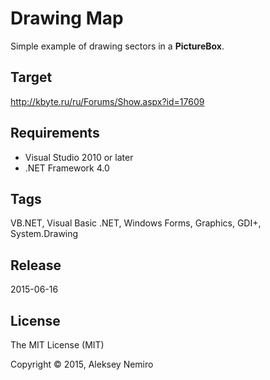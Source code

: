﻿# Drawing Map

Simple example of drawing sectors in a **PictureBox**.

## Target

http://kbyte.ru/ru/Forums/Show.aspx?id=17609

## Requirements

* Visual Studio 2010 or later
* .NET Framework 4.0

## Tags 

VB.NET, Visual Basic .NET, Windows Forms, Graphics, GDI+, System.Drawing

## Release

2015-06-16

## License

The MIT License (MIT)

Copyright © 2015, Aleksey Nemiro